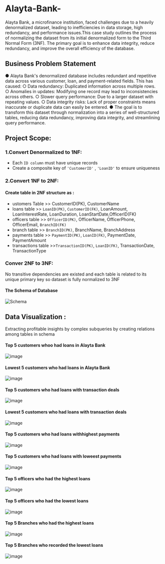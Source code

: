 # Alayta-Bank-
Alayta Bank, a microfinance institution, faced challenges
due to a heavily denormalized dataset, leading to
inefficiencies in data storage, high redundancy, and
performance issues.This case study outlines the process
of normalizing the dataset from its initial denormalized
form to the Third Normal Form (3NF). The primary goal
is to enhance data integrity, reduce redundancy, and
improve the overall efficiency of the database.

## Business Problem Statement
● Alayta Bank's denormalized database includes redundant and repetitive data
across various customer, loan, and payment-related fields. This has caused:
○ Data redundancy: Duplicated information across multiple rows.
○ Anomalies in updates: Modifying one record may lead to inconsistencies
across others.
○ Slower query performance: Due to a larger dataset with repeating values.
○ Data integrity risks: Lack of proper constraints means inaccurate or duplicate
data can easily be entered.
● The goal is to transform this dataset through normalization into a series of
well-structured tables, reducing data redundancy, improving data integrity, and
streamlining query performance.

## Project Scope:

### 1.Convert Denormalized to 1NF:
- Each `ID column` must have unique records
- Create a composite key of `'CustomerID'` , `'LoanID'` to ensure uniqueness


### 2.Convert 1NF to 2NF:
#### Create table in 2NF structure as :
- ustomers Table >> CustomerID(PK), CustomerName
- loans table >> `LoanID(PK)`, `CustomerID(FK)`, LoanAmount, LoanInterestRate, LoanDuration, LoanStartDate,OfficerID(FK)
- officers table >> `OfficerID(PK)`, OfficerName, OfficerPhone, OfficerEmail, `BranchID(FK)`
- branch table >> `BranchID(PK)`, BranchName, BranchAddress
- payments table >> `PaymentID(PK)`, `LoanID(FK)`, PaymentDate, PaymentAmount
- transactions table >>`TransactionID(PK)`, `LoanID(FK)`, TransactionDate, TransactionType

### Conver 2NF to 3NF:
No transitive dependencies are existed and each table is related to its unique primary key so dataset is fully normalized to 3NF

#### The Schema of Database

![Schema](https://github.com/user-attachments/assets/92e1d371-c505-4543-a85d-d44931afc8fb)


## Data Visualization :
Extracting profitable insights by complex subqueries by creating relations among tables in schema 

#### Top 5 customers whoo had loans in Alayta Bank

![image](https://github.com/user-attachments/assets/281fc754-9b62-4e70-83cc-bc78cc7976d9)

#### Lowest 5 customers who had loans in Alayta Bank

![image](https://github.com/user-attachments/assets/0ddec8f5-5fdb-485c-885a-4b536237b067)

#### Top 5 customers who had loans with transaction deals

![image](https://github.com/user-attachments/assets/fb763476-d7b2-475a-8074-606e70848012)

#### Lowest 5 customers who had loans with transaction deals

![image](https://github.com/user-attachments/assets/b88d404c-268a-4e12-873e-ad2253bc644e)

#### Top 5 customers who had loans withhighest payments

![image](https://github.com/user-attachments/assets/dec2629d-2a97-4797-8d46-2355fb5784a1)


#### Top 5 customers who had loans with loweest payments

![image](https://github.com/user-attachments/assets/3f9b7b5a-d313-4421-9326-dc61721f8b65)


#### Top 5 officers who had the highest loans

![image](https://github.com/user-attachments/assets/48823912-ff90-41ea-b38d-6136adc17566)


#### Top 5 officers who had the lowest loans

![image](https://github.com/user-attachments/assets/d9909538-2a4e-49c0-aa5b-745f69a532a1)


#### Top 5 Branches who had the highest loans

![image](https://github.com/user-attachments/assets/95b98634-9a39-483e-9510-cb59e23cab01)


#### Top 5 Branches who recorded the lowest loans

![image](https://github.com/user-attachments/assets/cccc7c96-f968-4e2d-b244-47f02484dfb4)










